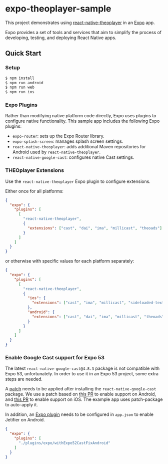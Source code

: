 # expo-theoplayer-sample

This project demonstrates using [react-native-theoplayer](https://github.com/THEOplayer/react-native-theoplayer)
in an [Expo](https://expo.dev/) app.

Expo provides a set of tools and services that aim to simplify the process of developing, testing, and deploying
React Native apps.

## Quick Start

### Setup

```bash
$ npm install
$ npm run android
$ npm run web
$ npm run ios
```

### Expo Plugins

Rather than modifying native platform code directly, Expo uses plugins to configure native functionality. This sample app includes the following Expo plugins:

- `expo-router`: sets up the Expo Router library.
- `expo-splash-screen`: manages splash screen settings.
- `react-native-theoplayer`: adds additional Maven repositories for Android used by `react-native-theoplayer`.
- `react-native-google-cast`: configures native Cast settings.

### THEOplayer Extensions

Use the `react-native-theoplayer` Expo plugin to configure extensions.

Either once for all platforms:

```json
{
  "expo": {
    "plugins": [
      [
        "react-native-theoplayer",
        {
          "extensions": ["cast", "dai", "ima", "millicast", "theoads"]
        }
      ]
    ]
  }
}
```

or otherwise with specific values for each platform separately:

```json
{
  "expo": {
    "plugins": [
      [
        "react-native-theoplayer",
        {
          "ios": {
            "extensions": ["cast", "ima", "millicast", "sideloaded-texttracks","theoads"]
          },
          "android": {
            "extensions": ["cast", "dai", "ima", "millicast", "theoads"]
          }
        }
      ]
    ]
  }
}
```

### Enable Google Cast support for Expo 53

The latest `react-native-google-cast@4.8.3` package is not compatible with Expo 53, unfortunately. In order to use it
in an Expo 53 project, some extra steps are needed.

A [patch](./patches/react-native-google-cast+4.8.3.patch) needs to be applied after installing 
the `react-native-google-cast` package. 
We use a patch based on [this PR](https://github.com/react-native-google-cast/react-native-google-cast/pull/566) 
to enable support on Android, and [this PR](https://github.com/react-native-google-cast/react-native-google-cast/issues/560)
to enable support on iOS. 
The example app uses patch-package to auto-apply it.

In addition, an [Expo plugin](./plugins/expo/withExpo52CastFixAndroid.js) needs to be configured in `app.json` 
to enable Jetifier on Android.

```json
{
  "expo": {
    "plugins": [
      "./plugins/expo/withExpo52CastFixAndroid"
    ]
  }
}
```
